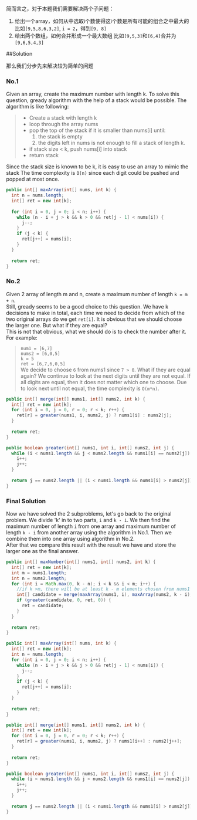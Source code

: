 简而言之，对于本题我们需要解决两个子问题：
1. 给出一个array，如何从中选取i个数使得这i个数是所有可能的组合之中最大的
   比如`[9,5,8,6,3,2]`, `i = 2`，得到`[9, 8]`
2. 给出两个数组，如何合并形成一个最大数组
   比如`[9,5,3]`和`[6,4]`合并为`[9,6,5,4,3]`

##Solution

那么我们分步先来解决较为简单的问题

### No.1

Given an array, create the maximum number with length k.
To solve this question, gready algorithm with the help of a stack would be possible. The algorithm is like following:

>- Create a stack with length k
>- loop through the array nums
>  - pop the top of the stack if it is smaller than nums[i] until:
>    1. the stack is empty
>    2. the digits left in nums is not enough to fill a stack of length k.
>  - if stack size < k, push nums[i] into stack
>- return stack

Since the stack size is known to be k, it is easy to use an array to mimic the stack
The time complexity is `O(n)` since each digit could be pushed and popped at most once.

```Java
public int[] maxArray(int[] nums, int k) {
  int n = nums.length;
  int[] ret = new int[k];
  
  for (int i = 0, j = 0; i < n; i++) {
    while (n - i + j > k && k > 0 && ret[j - 1] < nums[i]) {
      j--;
    }
    if (j < k) {
      ret[j++] = nums[i];
    }
  }
  
  return ret;
}
```

### No.2
Given 2 array of length m and n, create a maximum number of length `k = m + n`.<br>
Still, gready seems to be a good choice to this question. We have k decisions to make in total, 
each time we need to decide from which of the two original arrays do we get `ret[i]`. It is obvious that we should choose the larger one.
But what if they are equal?<br>
This is not that obvious, what we should do is to check the number after it. For example:
>`num1 = [6,7]`<br>
>`nums2 = [6,0,5]`<br>
>`k = 5`<br>
>`ret = [6,7,6,0,5]`<br>
We decide to choose `6` from nums1 since `7 > 0`. What if they are equal again? We continue to look at the next digits until they are not equal.
If all digits are equal, then it does not matter which one to choose. Due to look next until not equal, the time complexity is `O(m*n)`.

```Java
public int[] merge(int[] nums1, int[] nums2, int k) {
  int[] ret = new int[k];
  for (int i = 0, j = 0, r = 0; r < k; r++) {
    ret[r] = greater(nums1, i, nums2, j) ? nums1[i] : nums2[j];
  }
  
  return ret;
}

public boolean greater(int[] nums1, int i, int[] nums2, int j) {
  while (i < nums1.length && j < nums2.length && nums1[i] == nums2[j]) {
    i++;
    j++;
  }
  
  return j == nums2.length || (i < nums1.length && nums1[i] > nums2[j]);
}
```

### Final Solution
Now we have solved the 2 subproblems, let's go back to the original problem. We divide 'k' in to two parts, `i` and `k - i`. 
We then find the maximum number of length `i` from one array and maximum number of length `k - i` from another array using the algorithm in No.1.
Then we combine them into one array using algorithm in No.2.<br>
After that we compare this result with the result we have and store the larger one as the final answer.

```Java
public int[] maxNumber(int[] nums1, int[] nums2, int k) {
  int[] ret = new int[k];
  int m = nums1.length;
  int n = nums2.length;
  for (int i = Math.max(0, k - n); i < k && i < m; i++) {
  	//if k >m, there will be at least k - m elements chosen from nums1
    int[] candidate = merge(maxArray(nums1, i), maxArray(nums2, k - i), k);
    if (greater(candidate, 0, ret, 0)) {
      ret = candidate;
    }
  }
  
  return ret;
}

public int[] maxArray(int[] nums, int k) {
  int[] ret = new int[k];
  int n = nums.length;
  for (int i = 0, j = 0; i < n; i++) {
    while (n - i + j > k && j > 0 && ret[j - 1] < nums[i]) {
      j--;
    }
    if (j < k) {
      ret[j++] = nums[i];
    }
  }
  
  return ret;
}

public int[] merge(int[] nums1, int[] nums2, int k) {
  int[] ret = new int[k];
  for (int i = 0, j = 0, r = 0; r < k; r++) {
    ret[r] = greater(nums1, i, nums2, j) ? nums1[i++] : nums2[j++];
  }
  
  return ret;
}

public boolean greater(int[] nums1, int i, int[] nums2, int j) {
  while (i < nums1.length && j < nums2.length && nums1[i] == nums2[j]) {
    i++;
    j++;
  }
  
  return j == nums2.length || (i < nums1.length && nums1[i] > nums2[j]);
}
```
